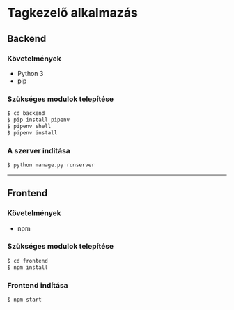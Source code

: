 # Tagkezelő alkalmazás

## Backend
### Követelmények
* Python 3
* pip

### Szükséges modulok telepítése
```cmd
$ cd backend
$ pip install pipenv
$ pipenv shell
$ pipenv install
```
### A szerver indítása
```cmd
$ python manage.py runserver
```
---
## Frontend
### Követelmények
* npm

### Szükséges modulok telepítése
```cmd
$ cd frontend
$ npm install
```
### Frontend indítása
```cmd
$ npm start
```
